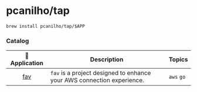 # pcanilho/tap

```shell
brew install pcanilho/tap/$APP
```

### Catalog

|                  🔗 Application                   | Description                                                            | Topics     |
|:-------------------------------------------------:|------------------------------------------------------------------------|------------|
| [fav](https://github.com/pcanilho/fast-aws-vault) | `fav` is a project designed to enhance your AWS connection experience. | `aws` `go` |
